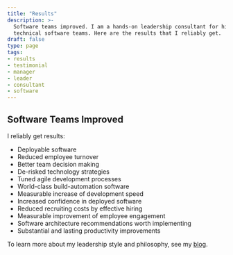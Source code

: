 ```yaml
---
title: "Results"
description: >-
  Software teams improved. I am a hands-on leadership consultant for highly
  technical software teams. Here are the results that I reliably get.
draft: false
type: page
tags:
- results
- testimonial
- manager
- leader
- consultant
- software
---
```


## Software Teams Improved

I reliably get results:

- Deployable software
- Reduced employee turnover
- Better team decision making
- De-risked technology strategies
- Tuned agile development processes
- World-class build-automation software
- Measurable increase of development speed
- Increased confidence in deployed software
- Reduced recruiting costs by effective hiring
- Measurable improvement of employee engagement
- Software architecture recommendations worth implementing
- Substantial and lasting productivity improvements

To learn more about my leadership style and philosophy, see my
[blog](/blog/).
